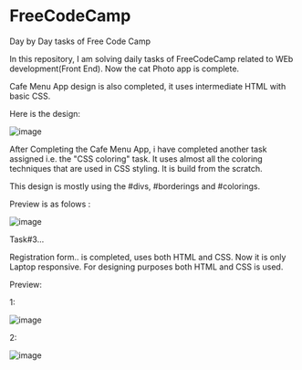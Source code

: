 # FreeCodeCamp
Day by Day tasks of Free Code Camp

In this repository, I am solving daily tasks of FreeCodeCamp related to WEb development(Front End).
Now the cat Photo app is complete.

Cafe Menu App design is also completed, it uses intermediate HTML with basic CSS.

Here is the design:

![image](https://user-images.githubusercontent.com/88979046/221378578-734b9cab-c2e4-4d08-bc11-33a164481104.png)

After Completing the Cafe Menu App, i have completed another task assigned i.e. the "CSS coloring" task. It uses almost all the coloring techniques that are used in CSS styling. It is build from the scratch.

This design is mostly using the #divs, #borderings and #colorings.

Preview is as folows :

![image](https://user-images.githubusercontent.com/88979046/222803165-29f4a4ce-bb09-4233-8801-a78eb3eb8374.png)

Task#3...

Registration form.. is completed, uses both HTML and CSS. Now it is only Laptop responsive. For designing purposes both HTML and CSS is used.

Preview:

1:

![image](https://user-images.githubusercontent.com/88979046/222986768-11ed4438-deb1-48e4-9274-cb1cd78e269b.png)


2:

![image](https://user-images.githubusercontent.com/88979046/222986814-d5aeffb1-97c1-4119-9b30-8612c0e4b627.png)




